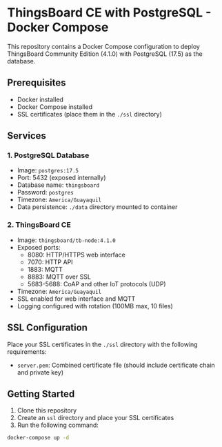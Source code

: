 # ThingsBoard CE with PostgreSQL - Docker Compose

This repository contains a Docker Compose configuration to deploy ThingsBoard Community Edition (4.1.0) with PostgreSQL (17.5) as the database.

## Prerequisites

- Docker installed
- Docker Compose installed
- SSL certificates (place them in the `./ssl` directory)

## Services

### 1. PostgreSQL Database
- Image: `postgres:17.5`
- Port: 5432 (exposed internally)
- Database name: `thingsboard`
- Password: `postgres`
- Timezone: `America/Guayaquil`
- Data persistence: `./data` directory mounted to container

### 2. ThingsBoard CE
- Image: `thingsboard/tb-node:4.1.0`
- Exposed ports:
  - 8080: HTTP/HTTPS web interface
  - 7070: HTTP API
  - 1883: MQTT
  - 8883: MQTT over SSL
  - 5683-5688: CoAP and other IoT protocols (UDP)
- Timezone: `America/Guayaquil`
- SSL enabled for web interface and MQTT
- Logging configured with rotation (100MB max, 10 files)

## SSL Configuration

Place your SSL certificates in the `./ssl` directory with the following requirements:
- `server.pem`: Combined certificate file (should include certificate chain and private key)

## Getting Started

1. Clone this repository
2. Create an `ssl` directory and place your SSL certificates
3. Run the following command:

```bash
docker-compose up -d
